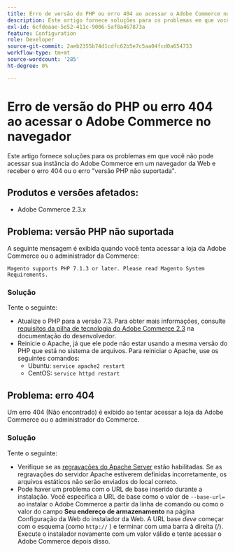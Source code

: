 ```yaml
---
title: Erro de versão do PHP ou erro 404 ao acessar o Adobe Commerce no navegador
description: Este artigo fornece soluções para os problemas em que você não pode acessar sua instância do Adobe Commerce em um navegador da Web e receber o erro 404 ou o erro "versão PHP não suportada".
exl-id: 6cfdeaae-5e52-411c-9006-5af8a467873a
feature: Configuration
role: Developer
source-git-commit: 2aeb2355b74d1cdfc62b5e7c5aa04fcd0a654733
workflow-type: tm+mt
source-wordcount: '285'
ht-degree: 0%

---
```


# Erro de versão do PHP ou erro 404 ao acessar o Adobe Commerce no navegador

Este artigo fornece soluções para os problemas em que você não pode acessar sua instância do Adobe Commerce em um navegador da Web e receber o erro 404 ou o erro &quot;versão PHP não suportada&quot;.

## Produtos e versões afetados:

* Adobe Commerce 2.3.x

## Problema: versão PHP não suportada

A seguinte mensagem é exibida quando você tenta acessar a loja da Adobe Commerce ou o administrador da Commerce:

`Magento supports PHP 7.1.3 or later. Please read Magento System Requirements.`

### Solução

Tente o seguinte:

* Atualize o PHP para a versão 7.3. Para obter mais informações, consulte [requisitos da pilha de tecnologia do Adobe Commerce 2.3](https://experienceleague.adobe.com/pt-br/docs/commerce-operations/installation-guide/system-requirements) na documentação do desenvolvedor.
* Reinicie o Apache, já que ele pode não estar usando a mesma versão do PHP que está no sistema de arquivos. Para reiniciar o Apache, use os seguintes comandos:
   * Ubuntu: `service apache2 restart`
   * CentOS: `service httpd restart`

## Problema: erro 404

Um erro 404 (Não encontrado) é exibido ao tentar acessar a loja da Adobe Commerce ou o administrador do Commerce.

### Solução

Tente o seguinte:

* Verifique se as [regravações do Apache Server](https://experienceleague.adobe.com/pt-br/docs/commerce-operations/installation-guide/prerequisites/web-server/apache) estão habilitadas. Se as regravações do servidor Apache estiverem definidas incorretamente, os arquivos estáticos não serão enviados do local correto.
* Pode haver um problema com o URL de base inserido durante a instalação. Você especifica a URL de base como o valor de `--base-url=` ao instalar o Adobe Commerce a partir da linha de comando ou como o valor do campo **Seu endereço de armazenamento** na página Configuração da Web do instalador da Web. A URL base *deve* começar com o esquema (como `http://` ) e terminar com uma barra à direita (/). Execute o instalador novamente com um valor válido e tente acessar o Adobe Commerce depois disso.
